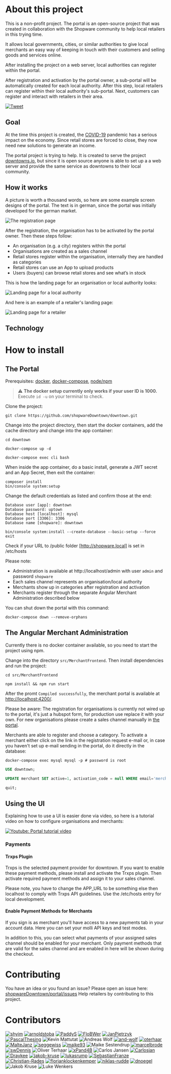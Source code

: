 # About this project

This is a non-profit project.
The portal is an open-source project that was created in collaboration with the Shopware community to help local retailers in this trying time.

It allows local governments, cities, or similar authorities to give local merchants an easy way of
keeping in touch with their customers and selling goods and services online.

After installing the project on a web server, local authorities can register within the portal.

After registration and activation by the portal owner, a sub-portal will be automatically created for each local authority.
After this step, local retailers can register within their local authority's sub-portal.
Next, customers can register and interact with retailers in their area.

[![Tweet](https://img.shields.io/twitter/url/http/shields.io.svg?style=social)](https://twitter.com/intent/tweet?text=Support%20your%20local%20merchants%21&url=https%3A%2F%2Fgithub.com%2FshopwareDowntown%2Fportal&via=ShopwareDevs&hashtags=Shopware6,community)

## Goal

At the time this project is created, the [COVID-19](https://en.wikipedia.org/wiki/Coronavirus_disease_2019) pandemic
has a serious impact on the economy. Since retail stores are forced to close, they now need new solutions to generate
an income.

The portal project is trying to help. It is created to serve the project [downtowns.io](https://downtowns.io/), but since
it is open source anyone is able to set up a a web server and provide the same service as downtowns to their local community.

## How it works

A picture is worth a thousand words, so here are some example screen designs of the portal. The text is in german,
since the portal was initially developed for the german market.

![The registration page](.github/readme_sc_registration.jpg?raw=true "The registration page")

After the registration, the organisation has to be activated by the portal owner. Then these steps follow:


- An organisation (e.g. a city) registers within the portal
- Organisations are created as a sales channel
- Retail stores register within the organisation, internally they are handled as categories
- Retail stores can use an App to upload products
- Users (buyers) can browse retail stores and see what’s in stock

This is how the landing page for an organisation or local authority looks:

![Landing page for a local authority](.github/readme_sc_lp_org.jpg?raw=true "Landing page for a local authority")

And here is an example of a retailer's landing page:

![Landing page for a retailer](.github/readme_sc_lp_retail.jpg?raw=true "Landing page for a retailer")

## Technology

# How to install

## The Portal

Prerequisites: [docker](https://docs.docker.com/install/), [docker-compose](https://docs.docker.com/compose/install/), [node/npm](https://nodejs.org/en/download/)

> :warning: **The docker setup currently only works if your user ID is 1000.**
> Execute `id -u` on your terminal to check.

Clone the project:

```shell script
git clone https://github.com/shopwareDowntown/downtown.git
```

Change into the project directory, then start the docker containers, add the cache directory and change into the app container:

```shell script
cd downtown
```

```shell script
docker-compose up -d
```

```shell script
docker-compose exec cli bash
```

When inside the app container, do a basic install, generate a JWT secret and an App Secret, then exit the container:

```shell script
composer install
bin/console system:setup
```
Change the default credentials as listed and confirm those at the end:
```shell script
Database user [app]: downtown
Database password: uptown
Database host [localhost]: mysql
Database port [3306]: 3306
Database name [shopware]: downtown
```

```shell script
bin/console system:install --create-database --basic-setup --force
exit
```
Check if your URL to /public folder [http://shopware.local] is set in /etc/hosts



Please note:

- Administration is available at http://localhost/admin with user `admin` and password `shopware`
- Each sales channel represents an organisation/local authority
- Merchants show up in categories after registration and activation
- Merchants register through the separate Angular Merchant Administration described below

You can shut down the portal with this command:

```shell script
docker-compose down --remove-orphans
```

## The Angular Merchant Administration

Currently there is no docker container available, so you need to start the project using npm.

Change into the directory `src/MerchantFrontend`. Then install dependencies and run the project:

```shell script
cd src/MerchantFrontend
```

```shell script
npm install && npm run start
```

After the promt `Compiled successfully`, the merchant portal is available at [http://localhost:4200/](http://localhost:4200/).

Please be aware: The registration for organisations is currently not wired up to the portal, it's just a hubspot form,
for production use replace it with your own. For new organisations please create a sales channel manually in [the portal](http://localhost:8000/admin).

Merchants are able to register and choose a category. To activate a merchant either click on the link in the registration request e-mail or,
in case you haven't set up e-mail sending in the portal, do it directly in the database:

```shell script
docker-compose exec mysql mysql -p # password is root
```

```sql
USE downtown;
```

```sql
UPDATE merchant SET active=1, activation_code = null WHERE email='merchant@email.example';
```

```sql
quit;
```

## Using the UI

Explaining how to use a UI is easier done via video, so here is a tutorial video on how to configure organisations and merchants:

[![Youtube: Portal tutorial video](.github/downtown_video_teaser.png?raw=true "Youtube: Portal tutorial video")](https://www.youtube.com/watch?v=7-FxZwOmtv0)

### Payments

#### Trxps Plugin
Trxps is the selected payment provider for downtown.
If you want to enable these payment methods, please install and activate the Trxps plugin.
Then activate required payment methods and assign it to your sales channel.

Please note, you have to change the APP_URL to be something else then localhost to comply with Trxps API guidelines.
Use the /etc/hosts entry for local development.

#### Enable Payment Methods for Merchants
If you sign is as merchant you'll have access to a new payments tab in your account data.
Here you can set your molli API keys and test modes.

In addition to this, you can select what payments of your assigned sales channel should be enabled
for your merchant.
Only payment methods that are valid for the sales channel and are enabled in here will be
shown during the checkout.

# Contributing

You have an idea or you found an issue? Please open an issue here: [shopwareDowntown/portal/issues](https://github.com/shopwareDowntown/portal/issues)
Help retailers by contributing to this project.

# Contributors

[![shyim](.github/avatars/shyim.png?raw=true "shyim")](https://github.com/shyim) [![arnoldstoba](.github/avatars/arnoldstoba.png?raw=true "arnoldstoba")](https://github.com/arnoldstoba) [![PaddyS](.github/avatars/paddys.png?raw=true "PaddyS")](https://github.com/PaddyS) [![FloBWer](.github/avatars/flobwer.png?raw=true "FloBWer")](https://github.com/FloBWer) [![JanPietrzyk](.github/avatars/janpietrzyk.png?raw=true "JanPietrzyk")](https://github.com/JanPietrzyk) [![PascalThesing](.github/avatars/pascalthesing.png?raw=true "PascalThesing")](https://github.com/PascalThesing) ![Kevin Mattutat](.github/avatars/kevin-mattutat-spaceparrots-dekevin-mattutat.png?raw=true "Kevin Mattutat") ![Andreas Wolf](.github/avatars/a-wolf-shopware-comandreas-wolf.png?raw=true "Andreas Wolf") [![and-wolf](.github/avatars/and-wolf.png?raw=true "and-wolf")](https://github.com/and-wolf) [![oterhaar](.github/avatars/oterhaar.png?raw=true "oterhaar")](https://github.com/oterhaar) [![MalteJanz](.github/avatars/maltejanz.png?raw=true "MalteJanz")](https://github.com/MalteJanz) [![seggewiss](.github/avatars/seggewiss.png?raw=true "seggewiss")](https://github.com/seggewiss) [![maike93](.github/avatars/maike93.png?raw=true "maike93")](https://github.com/maike93) ![Maike Sestendrup](.github/avatars/m-sestendrup-shopware-commaike-sestendrup.png?raw=true "Maike Sestendrup") [![marcelbrode](.github/avatars/marcelbrode.png?raw=true "marcelbrode")](https://github.com/marcelbrode) [![swDennis](.github/avatars/swdennis.png?raw=true "swDennis")](https://github.com/swDennis) ![Oliver Terhaar](.github/avatars/o-terhaar-shopware-comoliver-terhaar.png?raw=true "Oliver Terhaar") [![xPand4B](.github/avatars/xpand4b.png?raw=true "xPand4B")](https://github.com/xPand4B) ![Carlos Jansen](.github/avatars/c-jansen-shopware-comcarlos-jansen.png?raw=true "Carlos Jansen") [![Carlosjan](.github/avatars/carlosjan.png?raw=true "Carlosjan")](https://github.com/Carlosjan) [![Draykee](.github/avatars/draykee.png?raw=true "Draykee")](https://github.com/Draykee) [![jakob-kruse](.github/avatars/jakob-kruse.png?raw=true "jakob-kruse")](https://github.com/jakob-kruse) [![lukasrump](.github/avatars/lukasrump.png?raw=true "lukasrump")](https://github.com/lukasrump) [![SebastianFranze](.github/avatars/sebastianfranze.png?raw=true "SebastianFranze")](https://github.com/SebastianFranze) [![Christian-Rades](.github/avatars/christian-rades.png?raw=true "Christian-Rades")](https://github.com/Christian-Rades) [![florianklockenkemper](.github/avatars/florianklockenkemper.png?raw=true "florianklockenkemper")](https://github.com/florianklockenkemper) [![niklas-rudde](.github/avatars/niklas-rudde.png?raw=true "niklas-rudde")](https://github.com/niklas-rudde) [![dnoegel](.github/avatars/dnoegel.png?raw=true "dnoegel")](https://github.com/dnoegel) ![Jakob Kruse](.github/avatars/j-kruse-shopware-comjakob-kruse.png?raw=true "Jakob Kruse") ![Luke Wenkers](.github/avatars/l-wenkers-shopware-comluke-wenkers.png?raw=true "Luke Wenkers")
